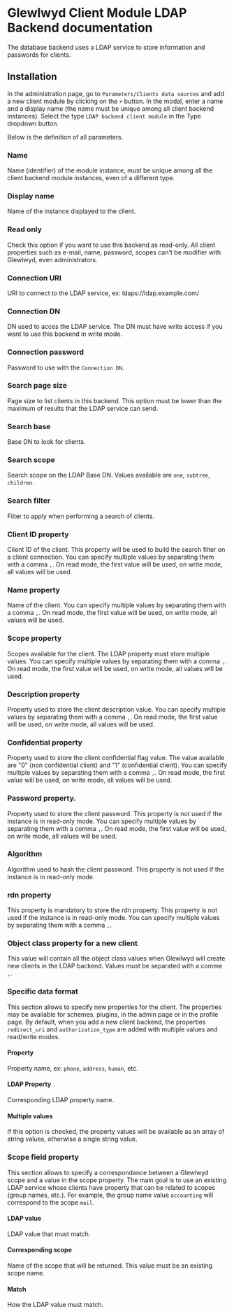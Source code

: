 # Glewlwyd Client Module LDAP Backend documentation

The database backend uses a LDAP service to store information and passwords for clients.

## Installation

In the administration page, go to `Parameters/Clients data sources` and add a new client module by clicking on the `+` button. In the modal, enter a name and a display name (the name must be unique among all client backend instances).
Select the type `LDAP backend client module` in the Type dropdown button.

Below is the definition of all parameters.

### Name

Name (identifier) of the module instance, must be unique among all the client backend module instances, even of a different type.

### Display name

Name of the instance displayed to the client.

### Read only

Check this option if you want to use this backend as read-only. All client properties such as e-mail, name, password, scopes can't be modifier with Glewlwyd, even administrators.

### Connection URI

URI to connect to the LDAP service, ex: ldaps://ldap.example.com/

### Connection DN

DN used to acces the LDAP service. The DN must have write access if you want to use this backend in write mode.

### Connection password

Password to use with the `Connection DN`.

### Search page size

Page size to list clients in this backend. This option must be lower than the maximum of results that the LDAP service can send.

### Search base

Base DN to look for clients.

### Search scope

Search scope on the LDAP Base DN. Values available are `one`, `subtree`, `children`.

### Search filter

Filter to apply when performing a search of clients.

### Client ID property

Client ID of the client. This property will be used to build the search filter on a client connection.
You can specify multiple values by separating them with a comma `,`. On read mode, the first value will be used, on write mode, all values will be used.

### Name property

Name of the client.
You can specify multiple values by separating them with a comma `,`. On read mode, the first value will be used, on write mode, all values will be used.

### Scope property

Scopes available for the client. The LDAP property must store multiple values.
You can specify multiple values by separating them with a comma `,`. On read mode, the first value will be used, on write mode, all values will be used.

### Description property

Property used to store the client description value.
You can specify multiple values by separating them with a comma `,`. On read mode, the first value will be used, on write mode, all values will be used.

### Confidential property

Property used to store the client confidential flag value. The value available are "0" (non confidential client) and "1" (confidential client).
You can specify multiple values by separating them with a comma `,`. On read mode, the first value will be used, on write mode, all values will be used.

### Password property.

Property used to store the client password. This property is not used if the instance is in read-only mode.
You can specify multiple values by separating them with a comma `,`. On read mode, the first value will be used, on write mode, all values will be used.

### Algorithm

Algorithm used to hash the client password. This property is not used if the instance is in read-only mode.

### rdn property

This property is mandatory to store the rdn property. This property is not used if the instance is in read-only mode.
You can specify multiple values by separating them with a comma `,`.

### Object class property for a new client

This value will contain all the object class values when Glewlwyd will create new clients in the LDAP backend. Values must be separated with a comme `,`.

### Specific data format

This section allows to specify new properties for the client. The properties may be available for schemes, plugins, in the admin page or in the profile page. By default, when you add a new client backend, the properties `redirect_uri` and `authorization_type` are added with multiple values and read/write modes.

#### Property

Property name, ex: `phone`, `address`, `human`, etc.

#### LDAP Property

Corresponding LDAP property name.

#### Multiple values

If this option is checked, the property values will be available as an array of string values, otherwise a single string value.

### Scope field property

This section allows to specify a correspondance between a Glewlwyd scope and a value in the scope property. The main goal is to use an existing LDAP service whose clients have property that can be related to scopes (group names, etc.). For example, the group name value `accounting` will correspond to the scope `mail`.

#### LDAP value

LDAP value that must match.

#### Corresponding scope

Name of the scope that will be returned. This value must be an existing scope name.

#### Match

How the LDAP value must match.
